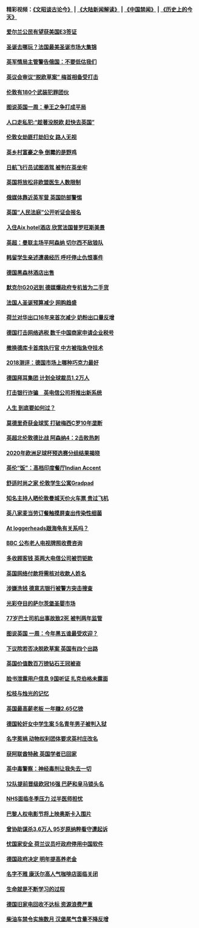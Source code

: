 #### 精彩视频：[《文昭谈古论今》](https://github.com/gfw-breaker/wenzhao/blob/master/README.md?t=12071231) | [《大陆新闻解读》](https://github.com/gfw-breaker/ntdtv-comedy/blob/master/README.md?t=12071231) | [《中国禁闻》](https://github.com/gfw-breaker/ntdtv-news/blob/master/README.md?t=12071231) | [《历史上的今天》](https://github.com/gfw-breaker/today-in-history/blob/master/README.md?t=12071231) 

#### [爱尔兰公民有望获美国E3签证](../pages/nsc974/n10896956.md?t=12071231) 

#### [圣诞去哪玩？法国最美圣诞市场大集锦](../pages/nsc974/n10895365.md?t=12071231) 

#### [英军情局主管警告俄国：不要低估我们](../pages/nsc974/n10895238.md?t=12071231) 

#### [英议会审议“脱欧草案” 梅首相备受打击](../pages/nsc974/n10895260.md?t=12071231) 

#### [伦敦有180个武装犯罪团伙](../pages/nsc974/n10895487.md?t=12071231) 

#### [图说英国一周：拳王之争打成平局](../pages/nsc974/n10895330.md?t=12071231) 

#### [人口走私犯:“趁著没脱欧 赶快去英国”](../pages/nsc974/n10895316.md?t=12071231) 

#### [伦敦女劫匪打劫妇女 路人无视](../pages/nsc974/n10895309.md?t=12071231) 

#### [英乡村富豪之争  倒霉的是野鸡](../pages/nsc974/n10895305.md?t=12071231) 

#### [日航飞行员试图酒驾  被判在英坐牢](../pages/nsc974/n10895291.md?t=12071231) 

#### [英国将放松非欧盟医生人数限制](../pages/nsc974/n10895286.md?t=12071231) 

#### [俄媒体靠近英军营 英国防部警惕](../pages/nsc974/n10895265.md?t=12071231) 

#### [英国“人民法庭”公开听证会报名](../pages/nsc974/n10895219.md?t=12071231) 

#### [入住Aix hotel酒店 欣赏法国普罗旺斯美景](../pages/nsc974/n10894800.md?t=12071231) 

#### [英超：曼联主场平阿森纳 切尔西不敌狼队](../pages/nsc974/n10893786.md?t=12071231) 

#### [韩留学生亲述遭袭经历 呼吁停止仇恨事件](../pages/nsc974/n10893538.md?t=12071231) 

#### [德国黑森林酒店出售](../pages/nsc974/n10893286.md?t=12071231) 

#### [默克尔G20迟到 德媒爆政府专机皆为二手货](../pages/nsc974/n10892503.md?t=12071231) 

#### [法国人圣诞预算减少 网购趋盛](../pages/nsc974/n10892541.md?t=12071231) 

#### [荷兰对华出口16年来首次减少 奶粉出口量反增](../pages/nsc974/n10892601.md?t=12071231) 

#### [德国打击网络逃税 数千中国商家申请企业税号](../pages/nsc974/n10892430.md?t=12071231) 

#### [撤换德库卡首席执行官 中方被指急夺技术](../pages/nsc974/n10891177.md?t=12071231) 

#### [2018测评：德国市场上哪种巧克力最好](../pages/nsc974/n10891102.md?t=12071231) 

#### [德国拜耳集团 计划全球裁员1.2万人](../pages/nsc974/n10891082.md?t=12071231) 

#### [打击银行诈骗　英电信公司将推出新系统](../pages/nsc974/n10890987.md?t=12071231) 

#### [人生 到底要如何过？](../pages/nsc974/n10890980.md?t=12071231) 

#### [莫德里奇获金球奖 打破梅西C罗10年垄断](../pages/nsc974/n10890252.md?t=12071231) 

#### [英超北伦敦德比战 阿森纳4：2击败热刺](../pages/nsc974/n10887322.md?t=12071231) 

#### [2020年欧洲足球杯预选赛分组结果揭晓](../pages/nsc974/n10887348.md?t=12071231) 

#### [英伦“饭”：高档印度餐厅Indian Accent](../pages/nsc974/n10887152.md?t=12071231) 

#### [舒适时尚之家 伦敦学生公寓Gradpad](../pages/nsc974/n10887125.md?t=12071231) 

#### [知名主持人晒伦敦曼城天价火车票 贵过飞机](../pages/nsc974/n10887062.md?t=12071231) 

#### [英八家麦当劳订餐触摸屏查出传染性细菌](../pages/nsc974/n10886684.md?t=12071231) 

#### [At loggerheads跟海龟有关系吗？](../pages/nsc974/n10883586.md?t=12071231) 

#### [BBC 公布老人电视牌照收费咨询](../pages/nsc974/n10883556.md?t=12071231) 

#### [多收顾客钱 英两大电信公司被罚钜款](../pages/nsc974/n10883526.md?t=12071231) 

#### [英国网络付款将需核对收款人姓名](../pages/nsc974/n10883510.md?t=12071231) 

#### [涉嫌洗钱 德意志银行被警方突击搜查](../pages/nsc974/n10881516.md?t=12071231) 

#### [光彩夺目的萨尔茨堡圣婴市场](../pages/nsc974/n10881904.md?t=12071231) 

#### [77岁巴士司机出事故致2死 被判两年监管](../pages/nsc974/n10881843.md?t=12071231) 

#### [图说英国 一周：今年黑五谁最受欢迎？](../pages/nsc974/n10881815.md?t=12071231) 

#### [下议院若否决脱欧草案 英国有四个出路](../pages/nsc974/n10881130.md?t=12071231) 

#### [英国价值数百万镑钻石王冠被盗](../pages/nsc974/n10881169.md?t=12071231) 

#### [脸书泄露用户信息 9国听证 扎克伯格未露面](../pages/nsc974/n10881125.md?t=12071231) 

#### [松枝与烛光的记忆](../pages/nsc974/n10881139.md?t=12071231) 

#### [英国最高薪老板 一年赚2.65亿镑](../pages/nsc974/n10881230.md?t=12071231) 

#### [德国轮奸女中学生案 5名青年男子被判入狱](../pages/nsc974/n10880979.md?t=12071231) 

#### [名字惹祸  动物权利团体要求英村庄改名](../pages/nsc974/n10881160.md?t=12071231) 

#### [获阿联酋特赦 英国学者已回家](../pages/nsc974/n10881153.md?t=12071231) 

#### [英中毒警察：神经毒剂让我失去一切](../pages/nsc974/n10881143.md?t=12071231) 

#### [12队提前晋级欧冠16强 巴萨和皇马锁头名](../pages/nsc974/n10880196.md?t=12071231) 

#### [NHS面临冬季压力 过半医师担忧](../pages/nsc974/n10879741.md?t=12071231) 

#### [巴黎人权电影节将上映奥斯卡入围片](../pages/nsc974/n10878917.md?t=12071231) 

#### [曾协助谋杀3.6万人 95岁原纳粹看守遭起诉](../pages/nsc974/n10878873.md?t=12071231) 

#### [忧国家安全 荷兰议员吁政府停用中国软件](../pages/nsc974/n10878705.md?t=12071231) 

#### [德国政府决定 明年提高养老金](../pages/nsc974/n10877273.md?t=12071231) 

#### [名字不雅 康沃尔高人气咖啡店面临关闭](../pages/nsc974/n10877462.md?t=12071231) 

#### [生命就是不断学习的过程](../pages/nsc974/n10877459.md?t=12071231) 

#### [德国旧家电回收不达标 资源浪费严重](../pages/nsc974/n10877132.md?t=12071231) 

#### [柴油车禁令实施数月 汉堡尾气含量不降反增](../pages/nsc974/n10877082.md?t=12071231) 

